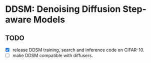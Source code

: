 # DDSM: Denoising Diffusion Step-aware Models

## TODO

- [x] release DDSM training, search and inference code on CIFAR-10.
- [ ] make DDSM compatible with diffusers.